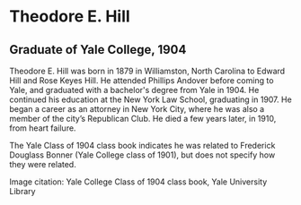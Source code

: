 # Theodore E. Hill
## Graduate of Yale College, 1904
Theodore E. Hill was born in 1879 in Williamston, North Carolina to Edward Hill and Rose Keyes Hill. He attended Phillips Andover before coming to Yale, and graduated with a bachelor's degree from Yale in 1904. He continued his education at the New York Law School, graduating in 1907. He began a career as an attorney in New York City, where he was also a member of the city’s Republican Club. He died a few years later, in 1910, from heart failure. 

The Yale Class of 1904 class book indicates he was related to Frederick Douglass Bonner (Yale College class of 1901), but does not specify how they were related.

Image citation: Yale College Class of 1904 class book, Yale University Library
